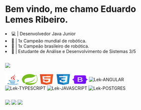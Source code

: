 # Bem vindo, me chamo Eduardo Lemes Ribeiro.
  <div>
    <lu>
      <li>💻 | Desenvolvedor Java Junior</li>
      <li>🤖 | 1x Campeão mundial de robótica.</li>
      <li>🥇 | 1x Campeão brasileiro de robótica.</li>
      <li>📖 | Estudante de Análise e Desenvolvimento de Sistemas 3/5</li>
    </lu>
</div>
  
  ##
  
  <div>
    <a href="https://github.com/Leksuz">
    <img height="150em" src="https://github-readme-stats.vercel.app/api?username=Leksuz&show_icons=true&theme=graywhite&include_all_commits=true&count_private=true"/></a>
  </div>
  <div style="display: inline_block"><br>
    <img align="center" alt="Lek-JAVA" height="35" width="50" src="https://raw.githubusercontent.com/devicons/devicon/master/icons/java/java-original.svg">
    <img align="center" alt="Lek-SPRING" height="35" width="50" src="https://raw.githubusercontent.com/devicons/devicon/master/icons/spring/spring-original.svg">
    <img align="center" alt="Lek-HTML" height="35" width="50" src="https://raw.githubusercontent.com/devicons/devicon/master/icons/html5/html5-original.svg">
    <img align="center" alt="Lek-CSS" height="35" width="50" src="https://raw.githubusercontent.com/devicons/devicon/master/icons/css3/css3-original.svg">
    <img align="center" alt="Lek-BOOTSTRAP" height="35" width="50" src="https://raw.githubusercontent.com/devicons/devicon/master/icons/bootstrap/bootstrap-original.svg">
    <img align="center" alt="Lek-ANGULAR" height="35" width="50" src="https://cdn.jsdelivr.net/gh/devicons/devicon/icons/angularjs/angularjs-plain.svg">
    <img align="center" alt="Lek-TYPESCRIPT" height="35" width="50" src="https://cdn.jsdelivr.net/gh/devicons/devicon/icons/typescript/typescript-original.svg">
    <img align="center" alt="Lek-JAVASCRIPT" height="35" width="50" src="https://cdn.jsdelivr.net/gh/devicons/devicon/icons/javascript/javascript-plain.svg">
    <img align="center" alt="Lek-POSTGRES" height="35" width="50" src="https://cdn.jsdelivr.net/gh/devicons/devicon/icons/postgresql/postgresql-original.svg">
  </div>
  
  ##

<div> 
  <a href="https://instagram.com/edulemes22" target="_blank"><img src="https://img.shields.io/badge/Instagram-E4405F?style=for-the-badge&logo=instagram&logoColor=white" target="_blank"></a> 
  <a href = "mailto:eduardolemes.rb@gmail.com"><img src="https://img.shields.io/badge/Gmail-D14836?style=for-the-badge&logo=gmail&logoColor=white" target="_blank"></a>
  <a href="https://www.https://www.linkedin.com/in/eduardolemes22/" target="_blank"><img src="https://img.shields.io/badge/LinkedIn-0077B5?style=for-the-badge&logo=linkedin&logoColor=white" target="_blank"></a> 
</div>
